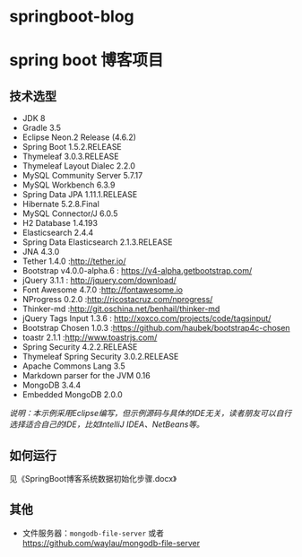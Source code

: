 # springboot-blog

# spring boot 博客项目


## 技术选型

* JDK 8
* Gradle 3.5
* Eclipse Neon.2 Release (4.6.2)
* Spring Boot 1.5.2.RELEASE
* Thymeleaf 3.0.3.RELEASE
* Thymeleaf Layout Dialec 2.2.0
* MySQL Community Server 5.7.17
* MySQL Workbench 6.3.9
* Spring Data JPA 1.11.1.RELEASE
* Hibernate 5.2.8.Final
* MySQL Connector/J 6.0.5
* H2 Database 1.4.193
* Elasticsearch 2.4.4
* Spring Data Elasticsearch 2.1.3.RELEASE
* JNA 4.3.0
* Tether 1.4.0 :<http://tether.io/>
* Bootstrap v4.0.0-alpha.6 : <https://v4-alpha.getbootstrap.com/>
* jQuery 3.1.1 : <http://jquery.com/download/>
* Font Awesome 4.7.0 :<http://fontawesome.io>
* NProgress 0.2.0 :<http://ricostacruz.com/nprogress/>
* Thinker-md :<http://git.oschina.net/benhail/thinker-md>
* jQuery Tags Input 1.3.6 : <http://xoxco.com/projects/code/tagsinput/>
* Bootstrap Chosen 1.0.3 :<https://github.com/haubek/bootstrap4c-chosen>
* toastr 2.1.1 :<http://www.toastrjs.com/> 
* Spring Security 4.2.2.RELEASE
* Thymeleaf Spring Security 3.0.2.RELEASE
* Apache Commons Lang 3.5
* Markdown parser for the JVM 0.16  
* MongoDB 3.4.4
* Embedded MongoDB 2.0.0

*说明：本示例采用Eclipse编写，但示例源码与具体的IDE无关，读者朋友可以自行选择适合自己的IDE，比如IntelliJ IDEA、NetBeans等。*

## 如何运行

见《SpringBoot博客系统数据初始化步骤.docx》


## 其他

* 文件服务器：`mongodb-file-server` 或者 https://github.com/waylau/mongodb-file-server		
